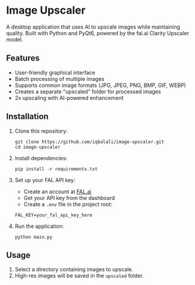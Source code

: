 # Image Upscaler

A desktop application that uses AI to upscale images while maintaining quality. Built with Python and PyQt6, powered by the fal.ai Clarity Upscaler model.

## Features

- User-friendly graphical interface
- Batch processing of multiple images
- Supports common image formats (JPG, JPEG, PNG, BMP, GIF, WEBP)
- Creates a separate "upscaled" folder for processed images
- 2x upscaling with AI-powered enhancement

## Installation

1. Clone this repository:
   ```
   git clone https://github.com/iqbalali/image-upscaler.git
   cd image-upscaler
   ```

2. Install dependencies:
   ```
   pip install -r requirements.txt
   ```

3. Set up your FAL API key:
   - Create an account at [FAL.ai](https://fal.ai)
   - Get your API key from the dashboard
   - Create a `.env` file in the project root:
   ```
   FAL_KEY=your_fal_api_key_here
   ```

4. Run the application:
   ```
   python main.py
   ```

## Usage

1. Select a directory containing images to upscale.
2. High-res images will be saved in the `upscaled` folder.